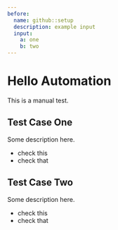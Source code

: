 ```yaml
---
before:
  name: github::setup
  description: example input
  input: 
    a: one
    b: two
---
```


# Hello Automation
This is a manual test.

## Test Case One
Some description here.

* check this  
* check that

## Test Case Two
Some description here.

* check this
* check that